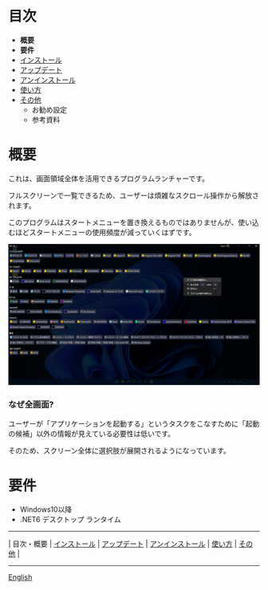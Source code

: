 # 目次

- **概要**
- **要件**
- [インストール](install-ja.md)
- [アップデート](update-ja.md)
- [アンインストール](uninstall-ja.md)
- [使い方](usage-ja.md)
- [その他](other-ja.md)
  - お勧め設定
  - 参考資料

# 概要

これは、画面領域全体を活用できるプログラムランチャーです。

フルスクリーンで一覧できるため、ユーザーは煩雑なスクロール操作から解放されます。

このプログラムはスタートメニューを置き換えるものではありませんが、使い込むほどスタートメニューの使用頻度が減っていくはずです。

![image](img/top-image-ja.png)

### なぜ全画面?

ユーザーが「アプリケーションを起動する」というタスクをこなすために「起動の候補」以外の情報が見えている必要性は低いです。

そのため、スクリーン全体に選択肢が展開されるようになっています。

# 要件

- Windows10以降
- .NET6 デスクトップ ランタイム

---

| 目次・概要 | [インストール](install-ja.md) | [アップデート](update-ja.md) | [アンインストール](uninstall-ja.md) | [使い方](usage-ja.md) | [その他](other-ja.md) |

---

[English](index.md)


